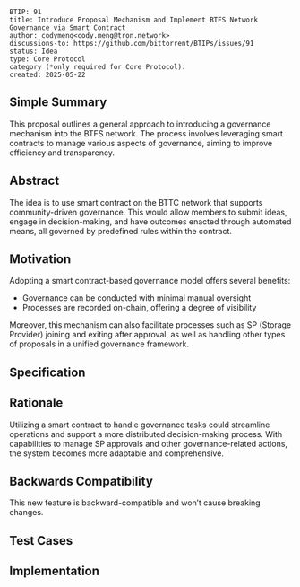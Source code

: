 ```
BTIP: 91
title: Introduce Proposal Mechanism and Implement BTFS Network Governance via Smart Contract
author: codymeng<cody.meng@tron.network>
discussions-to: https://github.com/bittorrent/BTIPs/issues/91
status: Idea
type: Core Protocol
category (*only required for Core Protocol):
created: 2025-05-22
```

## Simple Summary

This proposal outlines a general approach to introducing a governance mechanism into the BTFS network. The process involves leveraging smart contracts to manage various aspects of governance, aiming to improve efficiency and transparency.

## Abstract

The idea is to use smart contract on the BTTC network that supports community-driven governance. This would allow members to submit ideas, engage in decision-making, and have outcomes enacted through automated means, all governed by predefined rules within the contract.

## Motivation

Adopting a smart contract-based governance model offers several benefits:

- Governance can be conducted with minimal manual oversight
- Processes are recorded on-chain, offering a degree of visibility

Moreover, this mechanism can also facilitate processes such as SP (Storage Provider) joining and exiting after approval, as well as handling other types of proposals in a unified governance framework.

## Specification

## Rationale

Utilizing a smart contract to handle governance tasks could streamline operations and support a more distributed decision-making process. With capabilities to manage SP approvals and other governance-related actions, the system becomes more adaptable and comprehensive.

## Backwards Compatibility

This new feature is backward-compatible and won’t cause breaking changes.

## Test Cases

## Implementation
